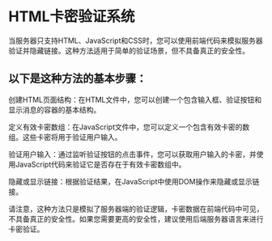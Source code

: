 # HTML卡密验证系统

当服务器只支持HTML、JavaScript和CSS时，您可以使用前端代码来模拟服务器验证并隐藏链接。这种方法适用于简单的验证场景，但不具备真正的安全性。

## 以下是这种方法的基本步骤：

创建HTML页面结构：在HTML文件中，您可以创建一个包含输入框、验证按钮和显示消息的容器的基本结构。

定义有效卡密数组：在JavaScript文件中，您可以定义一个包含有效卡密的数组。这些卡密将用于验证用户输入。

验证用户输入：通过监听验证按钮的点击事件，您可以获取用户输入的卡密，并使用JavaScript代码来验证它是否存在于有效卡密数组中。

隐藏或显示链接：根据验证结果，在JavaScript中使用DOM操作来隐藏或显示链接。

请注意，这种方法只是模拟了服务器端的验证逻辑，卡密数据在前端代码中可见，不具备真正的安全性。如果您需要更高的安全性，建议使用后端服务器语言来进行卡密验证。
